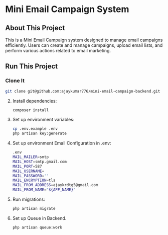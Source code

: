 # Mini Email Campaign System

## About This Project
This is a Mini Email Campaign system designed to manage email campaigns efficiently. Users can create and manage campaigns, upload email lists, and perform various actions related to email marketing.

## Run This Project

### Clone It
```bash
git clone git@github.com:ajaykumar776/mini-email-campaign-backend.git

```

2. Install dependencies:
    ```bash
    composer install
    ```

3. Set up environment variables:
    ```bash
    cp .env.example .env
    php artisan key:generate
    ```
3. Set up environment Email Configuration in .env:
    ```bash
    .env
    MAIL_MAILER=smtp
    MAIL_HOST=smtp.gmail.com
    MAIL_PORT=587
    MAIL_USERNAME=
    MAIL_PASSWORD=''
    MAIL_ENCRYPTION=tls
    MAIL_FROM_ADDRESS=ajaykrdtg5@gmail.com
    MAIL_FROM_NAME="${APP_NAME}"
    ```

4. Run migrations:
    ```bash
    php artisan migrate
    ```

5. Set up Queue in Backend.
    ```bash
    php artisan queue:work
